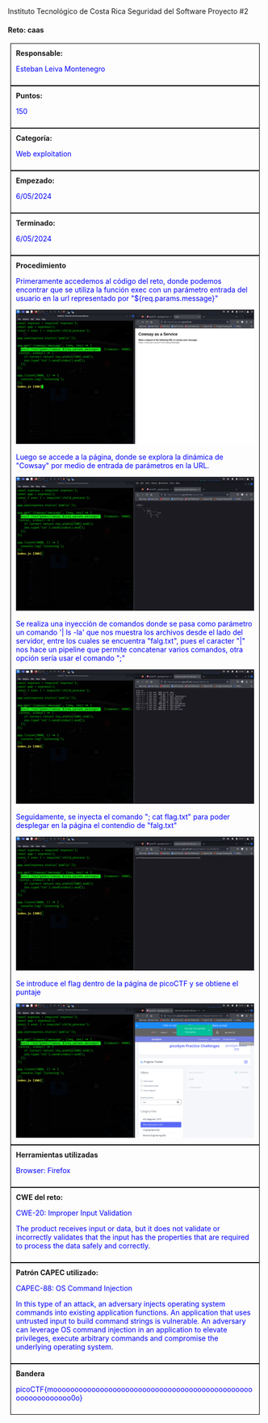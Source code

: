 
Instituto Tecnológico de Costa Rica 
Seguridad del Software
Proyecto #2 
#### Reto: caas  



<!DOCTYPE html>
<html>
<head>
<style>
  body {
    margin: 20px 
  }
  .box {
    border: 1px solid #000;
    padding: 10px;
    margin: 0px 5px 0px 5px;
  }
  .header {
    font-weight: bold;
    color: #FFFFF;
  }
  .content {
    color: #0000FF;
  }
  .img {
    margin: 20px 0px 20px 0px
    px;
  }

</style>
</head>
<body>



<div></div>
<div class="box">
  <div class="header">Responsable:</div>
  <div class="content">
    <p>Esteban Leiva Montenegro</p>
  </div>
</div>

<div class="box">
  <div class="header">Puntos:</div>
  <div class="content">
    <p>150</p>
  </div>
</div>

<div class="box">
  <div class="header">Categoría:</div>
  <div class="content">
    <p>Web exploitation</p>
  </div>
</div>

<div class="box">
  <div class="header">Empezado:</div>
  <div class="content">
    <p>6/05/2024</p>
  </div>
</div>


<div class="box">
  <div class="header">Terminado:</div>
  <div class="content">
    <p>6/05/2024</p>
  </div>
</div>

<div class="box">
  <div class="header">Procedimiento</div>
  <div class="content">
      <p>Primeramente accedemos al código del reto, donde podemos encontrar que se utiliza la función exec con un parámetro entrada del usuario en la url representado por "${req.params.message}"</p>
      <img src= "images\img_caas_1.png" class="img"/>
      <p>Luego se accede a la página, donde se explora la dinámica de "Cowsay" por medio de entrada de parámetros en la URL.</p>
      <img src= "images\img_caas_2.png" class="img"/>
      <p>Se realiza una inyección de comandos donde se pasa como parámetro un comando '| ls -la' que nos muestra los archivos desde el lado del servidor, entre los cuales se encuentra "falg.txt", pues el caracter "|" nos hace un pipeline que permite concatenar varios comandos, otra opción sería usar el comando  ";" </p>
      <img src= "images\img_caas_3.png" class="inimg"/>
      <p>Seguidamente, se inyecta el comando
      "; cat flag.txt" para poder desplegar en la página el contendio de "falg.txt" </p>
      <img src= "images\img_caas_4.png" class="inimg"/>
      <p>Se introduce el flag dentro de la página de picoCTF y se obtiene el puntaje</p>
      <img src= "images\img_caas_5.png" class="inimg"/>

  </div>
</div>

<div class="box">
  <div class="header">Herramientas utilizadas</div>
  <div class="content">
    <p>Browser: Firefox </p>
  </div>
</div>

<div class="box">
  <div class="header">CWE del reto:</div>
  <div class="content">
    <p>		
    CWE-20: Improper Input Validation
    </p>
    <p>
    The product receives input or data, but it does not validate or incorrectly validates that the input has the properties that are required to process the data safely and correctly.</p>
  </div>
</div>

<div class="box">
  <div class="header">Patrón CAPEC utilizado:</div>
  <div class="content">
    <p>CAPEC-88: OS Command Injection</p>
    <p>In this type of an attack, an adversary injects operating system commands into existing application functions. An application that uses untrusted input to build command strings is vulnerable. An adversary can leverage OS command injection in an application to elevate privileges, execute arbitrary commands and compromise the underlying operating system.</p>
  </div>
</div>

<div class="box">
  <div class="header">Bandera</div>
  <div class="content">
    <p>picoCTF{moooooooooooooooooooooooooooooooooooooooooooooooooooooooooooo0o}</p>
  </div>
</div>

</body>
</html>

